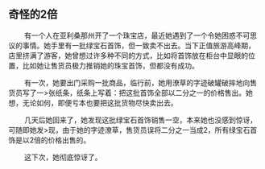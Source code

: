 ## 奇怪的2倍

&nbsp;&nbsp;&nbsp;&nbsp;&nbsp;&nbsp;&nbsp;&nbsp;有一个人在亚利桑那州开了一个珠宝店，最近她遇到了一个令她困惑不可思议的事情。她手里有一批绿宝石首饰，但一致卖不出去。当下正值旅游高峰期，
店里挤满了游客，她曾想过许多种不同的方式，比如将首饰放在柜台中显眼的位置，比如她让售货员极力推销她的珠宝首饰，但都没有成功。

&nbsp;&nbsp;&nbsp;&nbsp;&nbsp;&nbsp;&nbsp;&nbsp;有一次，她要出门采购一批商品，临行前，她用潦草的字迹破罐破摔地向售货员写了一>张纸条，纸条上写着：把这批首饰全部以二分之一的价格售出。她想，无论如何，即便亏本也要把这批货物尽快卖出去。
   
&nbsp;&nbsp;&nbsp;&nbsp;&nbsp;&nbsp;&nbsp;&nbsp;几天后她回来了，她发现这批绿宝石首饰销售一空，本来她也没感到惊讶，可随即她发>现，由于她的字迹潦草，售货员误将二分之一当成2，所有绿宝石首饰是以2倍的价格出售的。
   
&nbsp;&nbsp;&nbsp;&nbsp;&nbsp;&nbsp;&nbsp;&nbsp;这下次，她彻底惊讶了。
